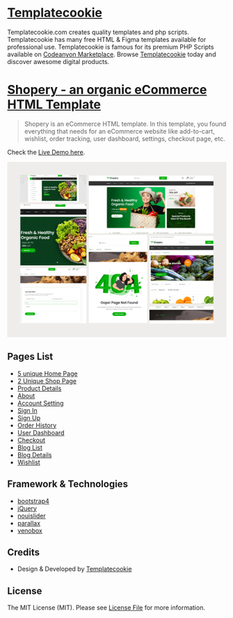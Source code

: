 # [Templatecookie](https://templatecookie.com)
Templatecookie.com creates quality templates and php scripts. Templatecookie has many free HTML & Figma templates available for professional use. Templatecookie is famous for its premium PHP Scripts available on [Codeanyon Marketplace](https://codecanyon.net/user/templatecookie). Browse [Templatecookie](https://templatecookie.com) today and discover awesome digital products.

# [Shopery - an organic eCommerce HTML Template](https://www.templatecookie.com/demo/shopery-an-organic-ecommerce-free-html-template)

> Shopery is an eCommerce HTML template. In this template, you found everything that needs for an eCommerce website like add-to-cart, wishlist, order tracking, user dashboard, settings, checkout page, etc.

Check the [Live Demo here](https://shopery.netlify.app/).

![](preview.png)

## Pages List
- [5 unique Home Page](https://shopery.netlify.app/#preview)
- [2 Unique Shop Page](https://shopery.netlify.app/main/shop-01)
- [Product Details](https://shopery.netlify.app/main/product-details)
- [About](https://shopery.netlify.app/main/about)
- [Account Setting](https://shopery.netlify.app/main/account-setting)
- [Sign In](https://shopery.netlify.app/main/sign-in)
- [Sign Up](https://shopery.netlify.app/main/create-account)
- [Order History](https://shopery.netlify.app/main/order-history)
- [User Dashboard](https://shopery.netlify.app/main/user-dashboard)
- [Checkout](https://shopery.netlify.app/main/checkout)
- [Blog List](https://shopery.netlify.app/main/blog-list)
- [Blog Details](https://shopery.netlify.app/main/single-blog)
- [Wishlist](https://shopery.netlify.app/main/wishlist)

  
## Framework & Technologies
- [bootstrap4](https://getbootstrap.com/docs/4.0/getting-started/introduction/)
- [jQuery](https://jquery.com/)
- [nouislider](https://refreshless.com/nouislider/)
- [parallax](https://matthew.wagerfield.com/parallax/)
- [venobox](https://github.com/nicolafranchini/VenoBox)

## Credits
- Design & Developed by [Templatecookie](https://templatecookie.com)

## License
The MIT License (MIT). Please see [License File](LICENSE.md) for more information.

